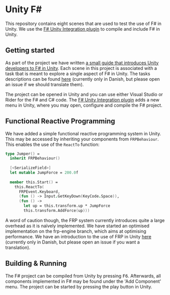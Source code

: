 # Unity F#

This repository contains eight scenes that are used to test the use of F# in Unity. We use the [F# Unity Integration plugin](https://github.com/sppt-2k19/unity-fsharp-integration) to compile and include F# in Unity.

## Getting started

As part of the project we have written [a small guide that introduces Unity developers to F# in Unity](https://sppt-2019.github.io/unity-fsharp-introduction/). Each scene in this project is associated with a task tbat is meant to explore a single aspect of F# in Unity. The tasks descriptions can be found [here](https://sppt-2019.github.io/unity-fsharp-introduction/tasks) (currently only in Danish, but please open an issue if we should translate them).

The project can be opened in Unity and you can use either Visual Studio or Rider for the F# and C# code. The [F# Unity Integration plugin](https://github.com/sppt-2k19/unity-fsharp-integration) adds a new menu in Unity, where you may open, configure and compile the F# project.

## Functional Reactive Programming

We have added a simple functional reactive programming system in Unity. This may be accessed by inheriting your components from `FRPBehaviour`. This enables the use of the `ReactTo` function:
```fsharp
type Jumper() =
  inherit FRPBehaviour()
  
  [<SerializeField>]
  let mutable JumpForce = 200.0f
  
  member this.Start() =
    this.ReactTo(
      FRPEvent.Keyboard,
      (fun () -> Input.GetKeyDown(KeyCode.Space)),
      (fun () ->
        let up = this.transform.up * JumpForce
        this.transform.AddForce(up)))
```
A word of caution though, the FRP system currently introduces quite a large overhead as it is naïvely implemented. We have started an optimised implementation on the frp-engine branch, which aims at optimising performance. We have an introduction to the use of FRP in Unity [here](https://sppt-2019.github.io/unity-fsharp-introduction/frp.html) (currently only in Danish, but please open an issue if you want a translation).

## Building & Running

The F# project can be compiled from Unity by pressing <kbd>F6</kbd>. Afterwards, all components implemented in F# may be found under the 'Add Component' menu. The project can be started by pressing the play button in Unity.
